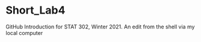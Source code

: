 # Short_Lab4
GitHub Introduction for STAT 302, Winter 2021.
An edit from the shell via my local computer
